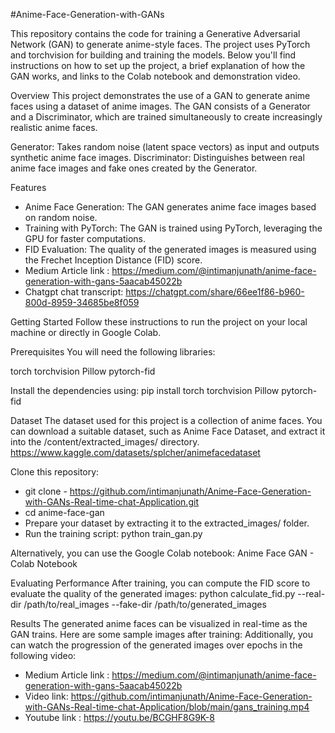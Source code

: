 #Anime-Face-Generation-with-GANs

This repository contains the code for training a Generative Adversarial Network (GAN) to generate anime-style faces. The project uses PyTorch and torchvision for building and training the models. Below you'll find instructions on how to set up the project, a brief explanation of how the GAN works, and links to the Colab notebook and demonstration video.

Overview
This project demonstrates the use of a GAN to generate anime faces using a dataset of anime images. The GAN consists of a Generator and a Discriminator, which are trained simultaneously to create increasingly realistic anime faces.

Generator: Takes random noise (latent space vectors) as input and outputs synthetic anime face images.
Discriminator: Distinguishes between real anime face images and fake ones created by the Generator.

Features
* Anime Face Generation: The GAN generates anime face images based on random noise.
* Training with PyTorch: The GAN is trained using PyTorch, leveraging the GPU for faster computations.
* FID Evaluation: The quality of the generated images is measured using the Frechet Inception Distance (FID) score.
* Medium Article link : https://medium.com/@intimanjunath/anime-face-generation-with-gans-5aacab45022b 
* Chatgpt chat transcript: https://chatgpt.com/share/66ee1f86-b960-800d-8959-34685be8f059 
  
Getting Started
Follow these instructions to run the project on your local machine or directly in Google Colab.

Prerequisites
You will need the following libraries:

torch
torchvision
Pillow
pytorch-fid

Install the dependencies using: pip install torch torchvision Pillow pytorch-fid

Dataset
The dataset used for this project is a collection of anime faces. You can download a suitable dataset, such as Anime Face Dataset, and extract it into the /content/extracted_images/ directory.
https://www.kaggle.com/datasets/splcher/animefacedataset


Clone this repository:
* git clone - https://github.com/intimanjunath/Anime-Face-Generation-with-GANs-Real-time-chat-Application.git
* cd anime-face-gan
* Prepare your dataset by extracting it to the extracted_images/ folder.
* Run the training script: python train_gan.py

Alternatively, you can use the Google Colab notebook:
Anime Face GAN - Colab Notebook

Evaluating Performance
After training, you can compute the FID score to evaluate the quality of the generated images: python calculate_fid.py --real-dir /path/to/real_images --fake-dir /path/to/generated_images

Results
The generated anime faces can be visualized in real-time as the GAN trains. Here are some sample images after training:
Additionally, you can watch the progression of the generated images over epochs in the following video:

* Medium Article link : https://medium.com/@intimanjunath/anime-face-generation-with-gans-5aacab45022b 
* Video link: https://github.com/intimanjunath/Anime-Face-Generation-with-GANs-Real-time-chat-Application/blob/main/gans_training.mp4 
* Youtube link : https://youtu.be/BCGHF8G9K-8


